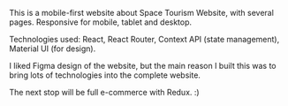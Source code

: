 This is a mobile-first website about Space Tourism Website, with several pages.
Responsive for mobile, tablet and desktop.

Technologies used:
React, React Router, Context API (state management), Material UI (for design).

I liked Figma design of the website, but the main reason I built this was to bring lots of technologies into the complete website.

The next stop will be full e-commerce with Redux. :)